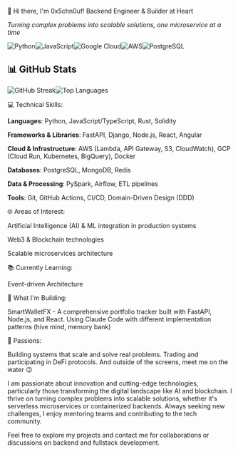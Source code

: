 👋 Hi there, I'm 0x5chn0uf! Backend Engineer & Builder at Heart

*Turning complex problems into scalable solutions, one microservice at a time*

![Python](https://img.shields.io/badge/Python-3776AB?style=for-the-badge&logo=python&logoColor=white)![JavaScript](https://img.shields.io/badge/JavaScript-F7DF1E?style=for-the-badge&logo=javascript&logoColor=black)![Google Cloud](https://img.shields.io/badge/Google%20Cloud-4285F4?style=for-the-badge&logo=google-cloud&logoColor=white)![AWS](https://img.shields.io/badge/AWS-232F3E?style=for-the-badge&logo=amazon-aws&logoColor=white)![PostgreSQL](https://img.shields.io/badge/PostgreSQL-336791?style=for-the-badge&logo=postgresql&logoColor=white)

## 📊 GitHub Stats

![GitHub Streak](https://github-readme-streak-stats.vercel.app/?user=armand-go&theme=dark)![Top Languages](https://github-readme-stats.vercel.app/?username=armand-go&show_icons=true&theme=dark&count_private=true&hide_stars=true)

💻 Technical Skills:

**Languages**: Python, JavaScript/TypeScript, Rust, Solidity

**Frameworks & Libraries**: FastAPI, Django, Node.js, React, Angular

**Cloud & Infrastructure**: AWS (Lambda, API Gateway, S3, CloudWatch), GCP (Cloud Run, Kubernetes, BigQuery), Docker

**Databases**: PostgreSQL, MongoDB, Redis

**Data & Processing**: PySpark, Airflow, ETL pipelines

**Tools**: Git, GitHub Actions, CI/CD, Domain-Driven Design (DDD)

🌐 Areas of Interest:

Artificial Intelligence (AI) & ML integration in production systems

Web3 & Blockchain technologies

Scalable microservices architecture

📚 Currently Learning:

Event-driven Architecture

🔨 What I'm Building:

SmartWalletFX - A comprehensive portfolio tracker built with FastAPI, Node.js, and React. Using Claude Code with different implementation patterns (hive mind, memory bank)

🚀 Passions:

Building systems that scale and solve real problems.
Trading and participating in DeFi protocols.
And outside of the screens, meet me on the water 😉

I am passionate about innovation and cutting-edge technologies, particularly those transforming the digital landscape like AI and blockchain. I thrive on turning complex problems into scalable solutions, whether it's serverless microservices or containerized backends. Always seeking new challenges, I enjoy mentoring teams and contributing to the tech community.

Feel free to explore my projects and contact me for collaborations or discussions on backend and fullstack development.
